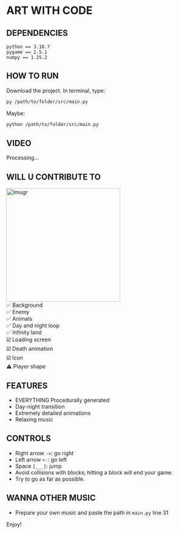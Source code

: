 # ART WITH CODE

## DEPENDENCIES
    python == 3.10.7
    pygame == 2.5.1
    numpy == 1.25.2

## HOW TO RUN
Download the project. In terminal, type:
```bash
py /path/to/folder/src/main.py
```
Maybe:
```bash
python /path/to/folder/src/main.py
```

## VIDEO
Processing...

## WILL U CONTRIBUTE TO
<img src="https://i.imgur.com/IrB9DEV.jpg" alt="Imugr" width="300"><br>
✅ Background <br>
✅ Enemy <br>
✅ Animals <br>
✅ Day and night loop <br>
✅ Infinity land <br>
☑️ Loading screen <br>
☑️ Death animation <br>
☑️ Icon <br>
⚠️ Player shape <br>

## FEATURES
* EVERYTHING Procedurally generated
* Day-night transition
* Extremely detailed animations
* Relaxing music

## CONTROLS
* Right arrow `->`: go right
* Left arrow `<-`: go left
* Space `[___]`: jump
* Avoid collisions with blocks; hitting a block will end your game.
* Try to go as far as possible.

## WANNA OTHER MUSIC
* Prepare your own music and paste the path in `main.py` line 31

Enjoy!
